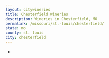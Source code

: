 ```yaml
---
layout: citywineries
title: Chesterfield Wineries
description: Wineries in Chesterfield, MO
permalink: /missouri/st.-louis/chesterfield/
state: mo
county: st. louis
city: chesterfield
---
```

-
